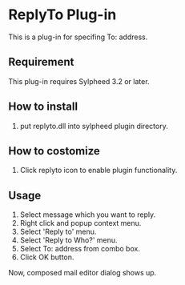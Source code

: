 ReplyTo Plug-in
===============

This is a plug-in for specifing To: address.

Requirement
-----------

This plug-in requires Sylpheed 3.2 or later.

How to install
--------------

1. put replyto.dll into sylpheed plugin directory.

How to costomize
----------------

1. Click replyto icon to enable plugin functionality.

Usage
-----

1. Select message which you want to reply.
2. Right click and popup context menu.
3. Select 'Reply to' menu.
4. Select 'Reply to Who?' menu.
5. Select To: address from combo box.
6. Click OK button.

Now, composed mail editor dialog shows up.



